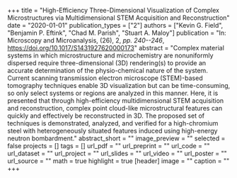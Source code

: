 +++
title = "High-Efficiency Three-Dimensional Visualization of Complex Microstructures via Multidimensional STEM Acquisition and Reconstruction"
date = "2020-01-01"
publication_types = ["2"]
authors = ["Kevin G. Field", "Benjamin P. Eftink", "Chad M. Parish", "Stuart A. Maloy"]
publication = "In: Microscopy and Microanalysis, (26), 2, _pp. 240--246_, https://doi.org/10.1017/S1431927620000173"
abstract = "Complex material systems in which microstructure and microchemistry are nonuniformly dispersed require three-dimensional (3D) rendering(s) to provide an accurate determination of the physio-chemical nature of the system. Current scanning transmission electron microscope (STEM)-based tomography techniques enable 3D visualization but can be time-consuming, so only select systems or regions are analyzed in this manner. Here, it is presented that through high-efficiency multidimensional STEM acquisition and reconstruction, complex point cloud-like microstructural features can quickly and effectively be reconstructed in 3D. The proposed set of techniques is demonstrated, analyzed, and verified for a high-chromium steel with heterogeneously situated features induced using high-energy neutron bombardment."
abstract_short = ""
image_preview = ""
selected = false
projects = []
tags = []
url_pdf = ""
url_preprint = ""
url_code = ""
url_dataset = ""
url_project = ""
url_slides = ""
url_video = ""
url_poster = ""
url_source = ""
math = true
highlight = true
[header]
image = ""
caption = ""
+++
